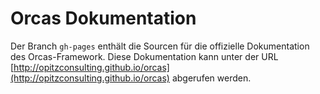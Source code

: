 # Orcas Dokumentation

Der Branch `gh-pages` enthält die Sourcen für die offizielle Dokumentation des Orcas-Framework. Diese Dokumentation kann unter der URL [http://opitzconsulting.github.io/orcas](http://opitzconsulting.github.io/orcas) abgerufen werden.

